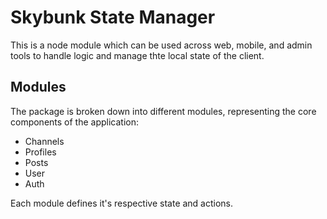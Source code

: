 # Skybunk State Manager

This is a node module which can be used across web, mobile, and admin tools to handle logic and manage thte local state of the client.

## Modules

The package is broken down into different modules, representing the core components of the application:

- Channels
- Profiles
- Posts
- User
- Auth

Each module defines it's respective state and actions.
